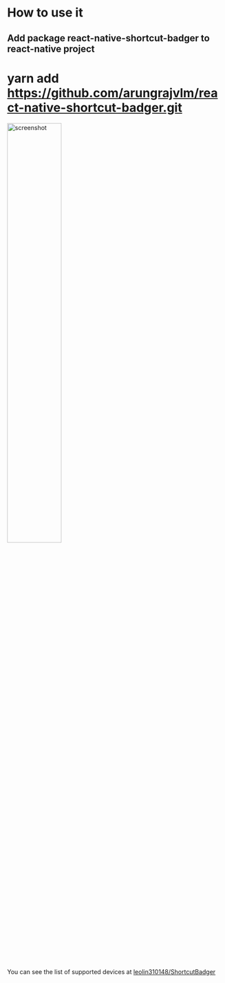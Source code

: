 # How to use it

## Add package react-native-shortcut-badger to react-native project
# yarn add https://github.com/arungrajvlm/react-native-shortcut-badger.git

<img src="https://raw.githubusercontent.com/nguquen/react-native-shortcut-badger/master/screenshot.png" alt="screenshot" width="50%">

You can see the list of supported devices at [leolin310148/ShortcutBadger](https://github.com/leolin310148/ShortcutBadger)
